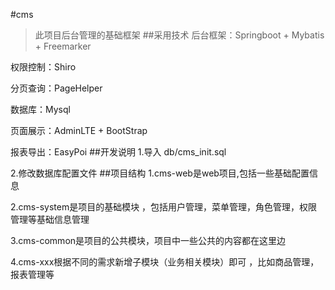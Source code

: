 #cms
>此项目后台管理的基础框架
##采用技术
后台框架：Springboot + Mybatis + Freemarker

权限控制：Shiro
    
分页查询：PageHelper

数据库：Mysql

页面展示：AdminLTE + BootStrap

报表导出：EasyPoi
##开发说明
1.导入 db/cms_init.sql

2.修改数据库配置文件
##项目结构
1.cms-web是web项目,包括一些基础配置信息

2.cms-system是项目的基础模块 ，包括用户管理，菜单管理，角色管理，权限管理等基础信息管理

3.cms-common是项目的公共模块，项目中一些公共的内容都在这里边

4.cms-xxx根据不同的需求新增子模块（业务相关模块）即可 ，比如商品管理，报表管理等